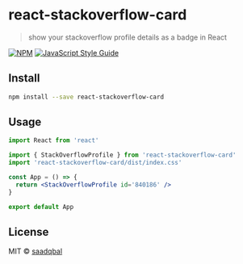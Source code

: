 # react-stackoverflow-card

> show your stackoverflow profile details as a badge in React

[![NPM](https://img.shields.io/npm/v/react-stackoverflow-card.svg)](https://www.npmjs.com/package/react-stackoverflow-card) [![JavaScript Style Guide](https://img.shields.io/badge/code_style-standard-brightgreen.svg)](https://standardjs.com)

## Install

```bash
npm install --save react-stackoverflow-card
```

## Usage

```jsx
import React from 'react'

import { StackOverflowProfile } from 'react-stackoverflow-card'
import 'react-stackoverflow-card/dist/index.css'

const App = () => {
  return <StackOverflowProfile id='840186' />
}

export default App
```

## License

MIT © [saadqbal](https://github.com/saadqbal)
